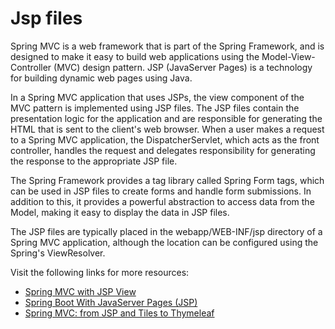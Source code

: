 # Jsp files

Spring MVC is a web framework that is part of the Spring Framework, and is designed to make it easy to build web applications using the Model-View-Controller (MVC) design pattern. JSP (JavaServer Pages) is a technology for building dynamic web pages using Java.

In a Spring MVC application that uses JSPs, the view component of the MVC pattern is implemented using JSP files. The JSP files contain the presentation logic for the application and are responsible for generating the HTML that is sent to the client's web browser. When a user makes a request to a Spring MVC application, the DispatcherServlet, which acts as the front controller, handles the request and delegates responsibility for generating the response to the appropriate JSP file.

The Spring Framework provides a tag library called Spring Form tags, which can be used in JSP files to create forms and handle form submissions. In addition to this, it provides a powerful abstraction to access data from the Model, making it easy to display the data in JSP files.

The JSP files are typically placed in the webapp/WEB-INF/jsp directory of a Spring MVC application, although the location can be configured using the Spring's ViewResolver.

Visit the following links for more resources:

- [Spring MVC with JSP View](https://www.geeksforgeeks.org/spring-mvc-with-jsp-view/)
- [Spring Boot With JavaServer Pages (JSP)](https://www.baeldung.com/spring-boot-jsp)
- [Spring MVC: from JSP and Tiles to Thymeleaf](https://spring.io/blog/2012/10/30/spring-mvc-from-jsp-and-tiles-to-thymeleaf/)

